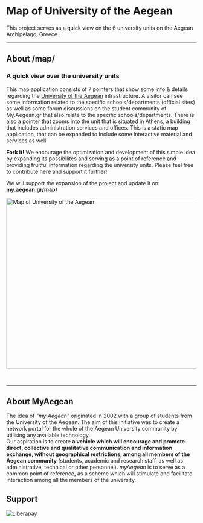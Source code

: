 Map of University of the Aegean
===========

This project serves as a quick view on the 6 university units on the Aegean Archipelago, Greece.

---------------------------------------

## About /map/

### A quick view over the university units

<p>This map application consists of 7 pointers that show some info &amp; details regarding the <a href="http://www.aegean.gr" target="_blank" title="University of the Aegean">University of the Aegean</a> infrastructure. A visitor can see some information related to the specific schools/departments (official sites) as well as some forum discussions on the student community of My.Aegean.gr that also relate to the specific schools/departments. There is also a pointer that zooms into the unit that is situated in Athens, a building that includes administration services and offices. This is a static map application, that can be expanded to include some interactive material and services as well</p>

<p><strong>Fork it!</strong> We encourage the optimization and development of this simple idea by expanding its possibilites and serving as a point of reference and providing fruitful information regarding the university units. Please feel free to contribute here and support it further!</p>

<p>We will support the expansion of the project and update it on: <strong><a href="http://my.aegean.gr/map/" target="_blank">my.aegean.gr/map/</a></strong> </p>

<p><img src="http://my.aegean.gr/map/AegeanUniversity-GR-MapView.png" alt="Map of University of the Aegean" width="659" height="452"></p>

<p><br/></p>

---------------------------------------


## About MyAegean

<p>The idea of <em>"my Aegean"</em> originated in 2002 with a group of students from the University of the Aegean. The aim of this initiative was to create a network portal for the whole of the Aegean University community by utilising any available technology.<br>Our aspiration is to create <strong>a vehicle which will encourage and promote direct, collective and qualitative communication and information exchange, without geographical restrictions, among all members of the Aegean community</strong> (students, academic and research staff, as well as administrative, technical or other personnel). <em>myAegean</em> is to serve as a common point of reference, as a scheme which will stimulate and facilitate interaction among all the members of the university.</p>



## Support

[![Liberapay](https://libreops.cc/static/img/liberapay.svg)](https://liberapay.com/MyAegean/donate)
